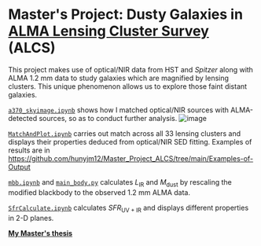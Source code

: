 # Master's Project: Dusty Galaxies in [ALMA Lensing Cluster Survey](https://ui.adsabs.harvard.edu/abs/2019asrc.confE..64K/abstract) (ALCS)

This project makes use of optical/NIR data from HST and *Spitzer* along with ALMA 1.2 mm data to study galaxies which are magnified by lensing clusters. This unique phenomenon allows us to explore those faint distant galaxies.

[`a370_skyimage.ipynb`](https://github.com/hunyjm12/Master_Project_ALCS/blob/main/a370_skyimage.ipynb) shows how I matched optical/NIR sources with ALMA-detected sources, so as to conduct further analysis.
![image](https://github.com/hunyjm12/Master_Project_ALCS/assets/55080034/120ad63b-d622-49e9-a80c-4f16a421fd2d)


[`MatchAndPlot.ipynb`](https://github.com/hunyjm12/Master_Project_ALCS/blob/main/MatchAndPlot.py) carries out match across all 33 lensing clusters and displays their properties deduced from optical/NIR SED fitting. Examples of results are in https://github.com/hunyjm12/Master_Project_ALCS/tree/main/Examples-of-Output

[`mbb.ipynb`](https://github.com/hunyjm12/Master_Project_ALCS/blob/main/mbb.ipynb) and [`main_body.py`](https://github.com/hunyjm12/Master_Project_ALCS/blob/main/main_body.py) calculates $L_{\mathrm{IR}}$ and $M_{\mathrm{dust}}$ by rescaling the modified blackbody to the observed 1.2 mm ALMA data.

[`SfrCalculate.ipynb`](https://github.com/hunyjm12/Master_Project_ALCS/blob/main/SfrCalculate.ipynb) calculates $SFR_{\mathrm{UV+IR}}$ and displays different properties in 2-D planes.

[**My Master's thesis**](https://drive.google.com/file/d/14LDebriG7b2aEqj90HhS4Usiixjc1wkU/view?usp=sharing)
